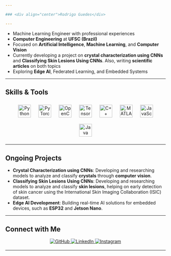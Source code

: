 ```yaml
---

### <div align="center">Rodrigo Guedes</div>  

---
```


- Machine Learning Engineer with professional experiences
- **Computer Engineering** at **UFSC (Brazil)**
- Focused on **Artificial Intelligence**, **Machine Learning**, and **Computer Vision**  
- Currently developing a project on **crystal characterization using CNNs** and **Classifying Skin Lesions Using CNNs**. Also, writing **scientific articles** on both topics  
- Exploring **Edge AI**, Federated Learning, and Embedded Systems

---

## Skills & Tools  

<div align="center">  
<a href="https://www.python.org/" target="_blank"><img style="margin: 10px" src="https://profilinator.rishav.dev/skills-assets/python-original.svg" alt="Python" height="40" /></a>  
<a href="https://pytorch.org/" target="_blank"><img style="margin: 10px" src="https://upload.wikimedia.org/wikipedia/commons/9/96/Pytorch_logo.png" alt="PyTorch" height="40" /></a>  
<a href="https://opencv.org/" target="_blank"><img style="margin: 10px" src="https://upload.wikimedia.org/wikipedia/commons/3/32/OpenCV_Logo_with_text_svg_version.svg" alt="OpenCV" height="40" /></a>  
<a href="https://www.tensorflow.org/" target="_blank"><img style="margin: 10px" src="https://profilinator.rishav.dev/skills-assets/tensorflow-icon.svg" alt="TensorFlow" height="40" /></a>  
<a href="https://www.cplusplus.com/" target="_blank"><img style="margin: 10px" src="https://profilinator.rishav.dev/skills-assets/cplusplus-original.svg" alt="C++" height="40" /></a>  
<a href="https://www.mathworks.com/products/matlab.html" target="_blank"><img style="margin: 10px" src="https://upload.wikimedia.org/wikipedia/commons/2/21/Matlab_Logo.png" alt="MATLAB" height="40" /></a>  
<a href="https://www.javascript.com/" target="_blank"><img style="margin: 10px" src="https://profilinator.rishav.dev/skills-assets/javascript-original.svg" alt="JavaScript" height="40" /></a>  
<a href="https://www.java.com/" target="_blank"><img style="margin: 10px" src="https://profilinator.rishav.dev/skills-assets/java-original-wordmark.svg" alt="Java" height="40" /></a>  
</div>

---

## Ongoing Projects

- **Crystal Characterization using CNNs**: Developing and researching models to analyze and classify **crystals** through **computer vision**.
- **Classifying Skin Lesions Using CNNs**: Developing and researching models to analyze and classify **skin lesions**, helping on early detection of skin cancer using the International Skin Imaging Collaboration (ISIC) dataset.
- **Edge AI Development**: Building real-time AI solutions for embedded devices, such as **ESP32** and **Jetson Nano**.  

---

## Connect with Me

<div align="center">
<a href="https://github.com/rodrigoguedes09" target="_blank">
<img src="https://img.shields.io/badge/github-%2324292e.svg?&style=for-the-badge&logo=github&logoColor=white" alt="GitHub" style="margin-bottom: 5px;" />
</a>
<a href="https://linkedin.com/in/rodrigo-guedes-" target="_blank">
<img src="https://img.shields.io/badge/linkedin-%231E77B5.svg?&style=for-the-badge&logo=linkedin&logoColor=white" alt="LinkedIn" style="margin-bottom: 5px;" />
</a>
<a href="https://instagram.com/guigo_guedes" target="_blank">
<img src="https://img.shields.io/badge/instagram-%23000000.svg?&style=for-the-badge&logo=instagram&logoColor=white" alt="Instagram" style="margin-bottom: 5px;" />
</a>
</div>  

---
